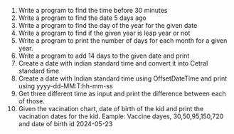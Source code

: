 1. Write a program to find the time before 30 minutes
2. Write a program to find the date 5 days ago
3. Write a program to find the day of the year for the given date
4. Write a program to find if the given year is leap year or not
5. Write a program to print the number of days for each month for a given year.
6. Write a program to add 14 days to the given date and print
7. Create a date with indian standard time and convert it into Cetral standard time
8. Create a date with Indian standard time using OffsetDateTime and print using yyyy-dd-MM:T:hh-mm-ss
9. Get three different time as input and print the difference between each of those.
10. Given the vacination chart, date of birth of the kid and print the vacination dates for the kid. 
    Eample: Vaccine dayes, 30,50,95,150,720 and date of birth id 2024-05-23